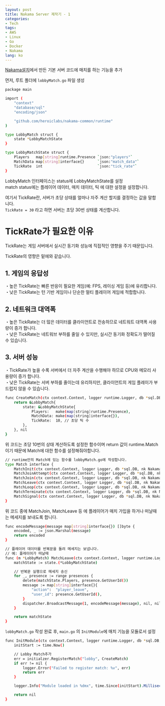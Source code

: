 ```yaml
---
layout: post
title: Nakama Server 제작기 - 1
categories: 
- Tech
tags:
- AWS
- Linux
- Go
- Docker
- Nakama
lang: ko
---
```


[Nakama설치](/_posts/2024-10-05-aws-docker-nakama.md)에서 만든 기본 서버 코드에 매치를 하는 기능을 추가

먼저, 루트 폴더에 ```lobbyMatch.go``` 파일 생성

```sh
package main

import (
	"context"
	"database/sql"
	"encoding/json"

	"github.com/heroiclabs/nakama-common/runtime"
)

type LobbyMatch struct {
	state *LobbyMatchState
}

type LobbyMatchState struct {
	Players   map[string]runtime.Presence `json:"players"`
	MatchData map[string]interface{}      `json:"match_data"`
	TickRate  int                         `json:"tick_rate"`
}
```

LobbyMatch 인터페이스는 status에 LobbyMatchState를 설정<br />
match status에는 플레이어 데이터, 매치 데이터, 틱 에 대한 설정을 설정합니다.

여기서 TickRate란, 서버가 초당 상태를 얼마나 자주 계산 할지를 결정하는 값을 말합니다.<br />
```TickRate = 30``` 라고 하면 서버는 초당 30번 상태를 계산합니다.

# TickRate가 필요한 이유
TickRate는 게임 서버에서 실시간 동기화 성능에 직접적인 영향을 주기 때문입니다.

TickRate의 영향은 밑에와 같습니다.<br />
## 1. 게임의 응답성
・높은 TickRate는 빠른 반응이 필요한 게임(예: FPS, 레이싱 게임 등)에 유리합니다.<br />
・낮은 TickRate는 턴 기반 게임이나 단순한 멀티 플레이어 게임에 적합합니다.

## 2. 네트워크 대역폭
・높은 TickRate는 더 많은 데이터를 클라이언트로 전송하므로 네트워트 대역폭 사용량이 증가 합니다.<br />
・낮은 TickRate는 네트워브 부하를 줄일 수 있지만, 실시간 동기화 정확도가 떨어질 수 있습니다.

## 3. 서버 성능
・TickRate가 높을 수록 서버에서 더 자주 계산을 수행해야 하므로 CPU와 메모리 사용량이 증가 합니다.<br />
・낮은 TickRate는 서버 부하를 줄이는데 유리하지만, 클라이언트의 게임 플레이가 부드럽지 않을 수 있습니다.

```sh
func CreateMatch(ctx context.Context, logger runtime.Logger, db *sql.DB, nk runtime.NakamaModule) (runtime.Match, error) {
	return &LobbyMatch{
		state: &LobbyMatchState{
			Players:   make(map[string]runtime.Presence),
			MatchData: make(map[string]interface{}),
			TickRate:  10, // 초당 틱 수
		},
	}, nil
}
```
위 코드는 초당 10번의 상태 계산하도록 설정한 함수이며 return 값이 runtime.Match이기 때문에 Match에 대한 함수를 설정해줘야합니다.

```sh
// runtime안의 Match에 있는 함수를 lobbyMatch.go에 작성합니다.
type Match interface {
	MatchInit(ctx context.Context, logger Logger, db *sql.DB, nk NakamaModule, params map[string]interface{}) (interface{}, int, string)
	MatchJoinAttempt(ctx context.Context, logger Logger, db *sql.DB, nk NakamaModule, dispatcher MatchDispatcher, tick int64, state interface{}, presence Presence, metadata map[string]string) (interface{}, bool, string)
	MatchJoin(ctx context.Context, logger Logger, db *sql.DB, nk NakamaModule, dispatcher MatchDispatcher, tick int64, state interface{}, presences []Presence) interface{}
	MatchLeave(ctx context.Context, logger Logger, db *sql.DB, nk NakamaModule, dispatcher MatchDispatcher, tick int64, state interface{}, presences []Presence) interface{}
	MatchLoop(ctx context.Context, logger Logger, db *sql.DB, nk NakamaModule, dispatcher MatchDispatcher, tick int64, state interface{}, messages []MatchData) interface{}
	MatchTerminate(ctx context.Context, logger Logger, db *sql.DB, nk NakamaModule, dispatcher MatchDispatcher, tick int64, state interface{}, graceSeconds int) interface{}
	MatchSignal(ctx context.Context, logger Logger, db *sql.DB, nk NakamaModule, dispatcher MatchDispatcher, tick int64, state interface{}, data string) (interface{}, string)
}
```

위 코드 중에 MatchJoin, MatchLeave 등 에 플레이어가 매치 가입을 하거나 떠날때는 메세지를 보내도록 합니다.

```sh
func encodeMessage(message map[string]interface{}) []byte {
	encoded, _ := json.Marshal(message)
	return encoded
}

// 플레이어 데이터를 반복문을 돌려 메세지는 보냅니다.
// 예: 플레이어가 떠날때
func (m *LobbyMatch) MatchLeave(ctx context.Context, logger runtime.Logger, db *sql.DB, nk runtime.NakamaModule, dispatcher runtime.MatchDispatcher, tick int64, state interface{}, presences []runtime.Presence) interface{} {
	matchState := state.(*LobbyMatchState)

    // 반복문 실행으로 메세지 송신
	for _, presence := range presences {
		delete(matchState.Players, presence.GetUserId())
		message := map[string]interface{}{
			"action":  "player_leave",
			"user_id": presence.GetUserId(),
		}
		dispatcher.BroadcastMessage(1, encodeMessage(message), nil, nil, true)
	}

	return matchState
}
```

```lobbyMatch.go``` 작성 완료 후, ```main.go``` 의 ```InitModule```에 매치 기능을 모듈로서 설정

```sh
func InitModule(ctx context.Context, logger runtime.Logger, db *sql.DB, nk runtime.NakamaModule, initialzer runtime.Initializer) error {
	initStart := time.Now()

	// Lobby Match추가
	err = initialzer.RegisterMatch("lobby", CreateMatch)
	if err != nil {
		logger.Error("Failed to register match: %v", err)
		return err
	}

	logger.Info("Module loaded in %dmx", time.Since(initStart).Milliseconds())

	return nil
}
```